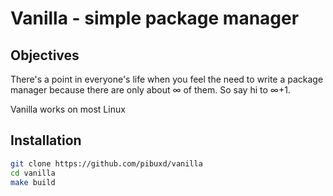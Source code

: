 # Vanilla - simple package manager

## Objectives
There's a point in everyone's life when you feel the need to write a package manager because there are only about ∞ of them. So say hi to ∞+1.

Vanilla works on most Linux
## Installation
```sh
git clone https://github.com/pibuxd/vanilla
cd vanilla
make build
```
